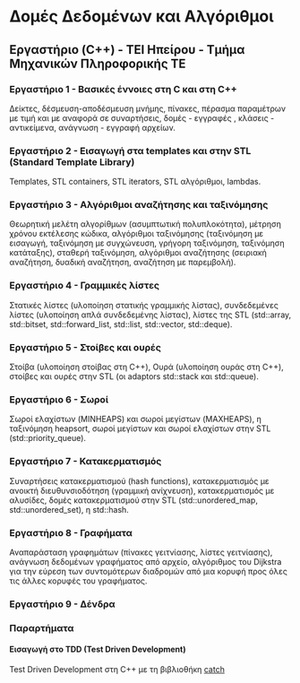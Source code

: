 # Δομές Δεδομένων και Αλγόριθμοι

## Εργαστήριο (C++) - ΤΕΙ Ηπείρου - Τμήμα Μηχανικών Πληροφορικής ΤΕ

### Εργαστήριο 1 - Βασικές έννοιες στη C και στη C++

Δείκτες, δέσμευση-αποδέσμευση μνήμης, πίνακες, πέρασμα παραμέτρων με τιμή και με αναφορά σε συναρτήσεις, δομές - εγγραφές , κλάσεις - αντικείμενα, ανάγνωση - εγγραφή αρχείων.

### Εργαστήριο 2 - Εισαγωγή στα templates και στην STL (Standard Template Library)

Templates, STL containers, STL iterators, STL αλγόριθμοι, lambdas.

### Εργαστήριο 3 - Αλγόριθμοι αναζήτησης και ταξινόμησης

Θεωρητική μελέτη αλγορίθμων (ασυμπτωτική πολυπλοκότητα), μέτρηση χρόνου εκτέλεσης κώδικα, αλγόριθμοι ταξινόμησης (ταξινόμηση με εισαγωγή, ταξινόμηση με συγχώνευση, γρήγορη ταξινόμηση, ταξινόμηση κατάταξης), σταθερή ταξινόμηση, αλγόριθμοι αναζήτησης (σειριακή αναζήτηση, δυαδική αναζήτηση, αναζήτηση με παρεμβολή).

### Εργαστήριο 4 - Γραμμικές λίστες

Στατικές λίστες (υλοποίηση στατικής γραμμικής λίστας), συνδεδεμένες λίστες (υλοποίηση απλά συνδεδεμένης λίστας), λίστες της STL (std::array, std::bitset, std::forward_list, std::list, std::vector, std::deque).

### Εργαστήριο 5 - Στοίβες και ουρές

Στοίβα (υλοποίηση στοίβας στη C++), Ουρά (υλοποίηση ουράς στη C++), στοίβες και ουρές στην STL (οι adaptors std::stack και std::queue).

### Εργαστήριο 6 - Σωροί

Σωροί ελαχίστων (MINHEAPS) και σωροί μεγίστων (MAXHEAPS), η ταξινόμηση heapsort, σωροί μεγίστων και σωροί ελαχίστων στην STL (std::priority_queue).

### Εργαστήριο 7 - Κατακερματισμός

Συναρτήσεις κατακερματισμού (hash functions), κατακερματισμός με ανοικτή διευθυνσιοδότηση (γραμμική ανίχνευση), κατακερματισμός με αλυσίδες, δομές κατακερματισμού στην STL (std::unordered_map, std::unordered_set), η std::hash.

### Εργαστήριο 8 - Γραφήματα

Αναπαράσταση γραφημάτων (πίνακες γειτνίασης, λίστες γειτνίασης), ανάγνωση δεδομένων γραφήματος από αρχείο, αλγόριθμος του Dijkstra για την εύρεση των συντομότερων διαδρομών από μια κορυφή προς όλες τις άλλες κορυφές του γραφήματος.

### Εργαστήριο 9 - Δένδρα

### Παραρτήματα
#### Eισαγωγή στο TDD (Test Driven Development)
Test Driven Development στη C++ με τη βιβλιοθήκη [catch](https://github.com/philsquared/Catch)

<!-- 

### Εργαστήριο 10 - Δυναμικός προγραμματισμός

-->